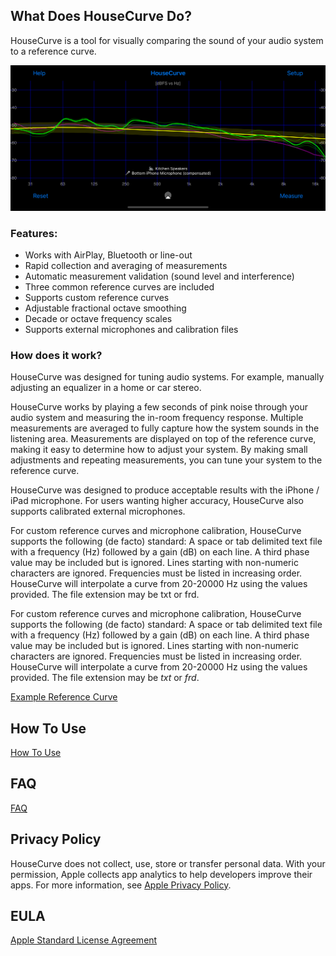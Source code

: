 ## What Does HouseCurve Do?

HouseCurve is a tool for visually comparing the sound of your audio system to a reference curve.

![](/assets/img/iPhoneScreen.png)

### Features:

* Works with AirPlay, Bluetooth or line-out
* Rapid collection and averaging of measurements
* Automatic measurement validation (sound level and interference)
* Three common reference curves are included
* Supports custom reference curves
* Adjustable fractional octave smoothing
* Decade or octave frequency scales
* Supports external microphones and calibration files

### How does it work?
HouseCurve was designed for tuning audio systems.  For example, manually adjusting an equalizer in a home or car stereo.

HouseCurve works by playing a few seconds of pink noise through your audio system and measuring the in-room frequency response.  Multiple measurements are averaged to fully capture how the system sounds in the listening area.  Measurements are displayed on top of the reference curve, making it easy to determine how to adjust your system.  By making small adjustments and repeating measurements, you can tune your system to the reference curve.

HouseCurve was designed to produce acceptable results with the iPhone / iPad microphone.   For users wanting higher accuracy, HouseCurve also supports calibrated external microphones.

For custom reference curves and microphone calibration, HouseCurve supports the following (de facto) standard: A space or tab delimited text file with a frequency (Hz) followed by a gain (dB) on each line. A third phase value may be included but is ignored. Lines starting with non-numeric characters are ignored. Frequencies must be listed in increasing order. HouseCurve will interpolate a curve from 20-20000 Hz using the values provided. The file extension may be txt or frd.

For custom reference curves and microphone calibration, HouseCurve supports the following (de facto) standard:  A space or tab delimited text file with a frequency (Hz) followed by a gain (dB) on each line.  A third phase value may be included but is ignored.  Lines starting with non-numeric characters are ignored.  Frequencies must be listed in increasing order.  HouseCurve will interpolate a curve from 20-20000 Hz using the values provided.  The file extension may be _txt_ or _frd_.

[Example Reference Curve](/examples/curve.txt)

## How To Use

[How To Use](/HELP.md)

## FAQ

[FAQ](/FAQ.md)

## Privacy Policy

HouseCurve does not collect, use, store or transfer personal data.  With your permission, Apple collects app analytics to help developers improve their apps.  For more information, see [Apple Privacy Policy](https://www.apple.com/privacy/).

## EULA

[Apple Standard License Agreement](https://www.apple.com/legal/internet-services/itunes/dev/stdeula)



